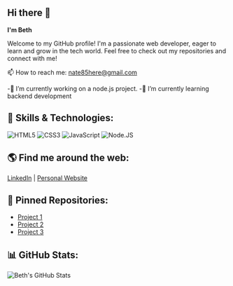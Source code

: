 ## Hi there 👋

**I'm Beth**

Welcome to my GitHub profile! I'm a passionate web developer, eager to learn and grow in the tech world. Feel free to check out my repositories and connect with me!

📫 How to reach me: nate85here@gmail.com


<!--
**Bella2301/Bella2301** is a ✨ _special_ ✨ repository because its `README.md` (this file) appears on your GitHub profile.

Here are some ideas to get you started:

- 🔭 I’m currently working on ...
- 🌱 I’m currently learning ...
- 👯 I’m looking to collaborate on ...
- 🤔 I’m looking for help with ...
- 💬 Ask me about ...
- 📫 How to reach me: ...
- 😄 Pronouns: ...
- ⚡ Fun fact: ...
-->
-🔭 I’m currently working on a node.js project.
-🌱 I’m currently learning backend development


## 🚀 Skills & Technologies:
![HTML5](https://img.shields.io/badge/HTML5-F7DF1E?style=for-the-badge&logo=html5&logoColor=white)
![CSS3](https://img.shields.io/badge/CSS3-1572B6?style=for-the-badge&logo=css3&logoColor=white)
![JavaScript](https://img.shields.io/badge/JavaScript-F7DF1E?style=for-the-badge&logo=javascript&logoColor=white)
![Node.JS](https://img.shields.io/nodeping/status/:checkUuid
)


## 🌎 Find me around the web:
[LinkedIn](https://linkedin.com/in/your-profile) | [Personal Website](https://your-website.com)



## 📌 Pinned Repositories:
- [Project 1](https://github.com/Bella2301/dsa)
- [Project 2](https://github.com/Bella2301/UGR-1866-15-wireframe-site-diagram)
- [Project 3](https://github.com/Bella2301/dsaexam)

## 📊 GitHub Stats:
![Beth's GitHub Stats](https://github-readme-stats.vercel.app/api?username=Bella2301&show_icons=true&hide_title=true&count_private=true&hide=prs&theme=transparent)





